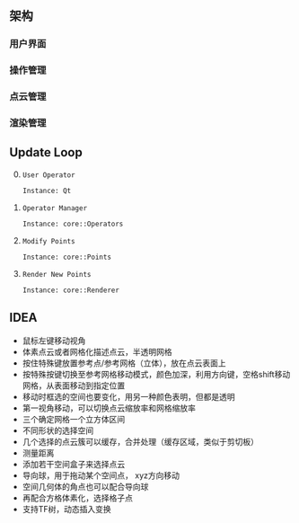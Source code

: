 ## 架构
### 用户界面
### 操作管理
### 点云管理
### 渲染管理

## Update Loop

0. `User Operator`

    ```
    Instance: Qt
    ```
0. `Operator Manager`

    ```
    Instance: core::Operators
    ```
0. `Modify Points`

    ```
    Instance: core::Points
    ```
0. `Render New Points`

    ```
    Instance: core::Renderer
    ```

## IDEA
- 鼠标左键移动视角
- 体素点云或者网格化描述点云，半透明网格
- 按住特殊键放置参考点/参考网格（立体），放在点云表面上
- 按特殊按键切换至参考网格移动模式，颜色加深，利用方向键，空格shift移动网格，从表面移动到指定位置
- 移动时框选的空间也要变化，用另一种颜色表明，但都是透明
- 第一视角移动，可以切换点云缩放率和网格缩放率
- 三个确定网格一个立方体区间
- 不同形状的选择空间
- 几个选择的点云簇可以缓存，合并处理（缓存区域，类似于剪切板）
- 测量距离
- 添加若干空间盒子来选择点云
- 导向球，用于拖动某个空间点， xyz方向移动
- 空间几何体的角点也可以配合导向球
- 再配合方格体素化，选择格子点
- 支持TF树，动态插入变换